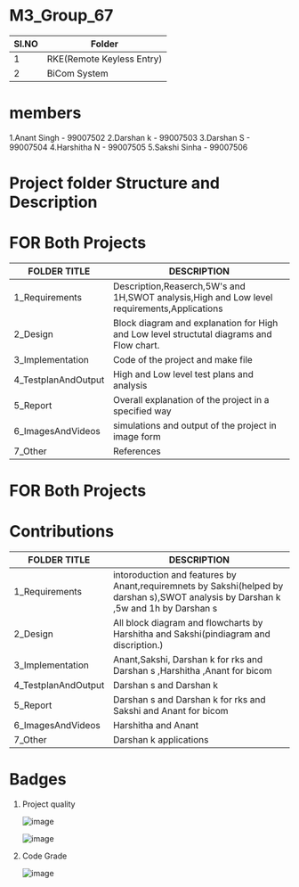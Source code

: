 # M3_Group_67

| Sl.NO | Folder |
| ------------- | ------------- |
| 1 | 	RKE(Remote Keyless Entry) |
|2	| BiCom System  |
# members 
1.Anant Singh - 99007502
2.Darshan k   - 99007503
3.Darshan S   - 99007504
4.Harshitha N - 99007505
5.Sakshi Sinha - 99007506


# Project folder Structure and Description
# FOR Both Projects

 | FOLDER TITLE  | DESCRIPTION |
| ------------- | ------------- |
|  1_Requirements | Description,Reaserch,5W's and 1H,SWOT analysis,High and Low level requirements,Applications |
|  2_Design   |  Block diagram and explanation for High and Low level structutal diagrams and Flow chart.|
|  3_Implementation | Code of the project and make file | 
| 4_TestplanAndOutput | High and Low level test plans and analysis |
| 5_Report | Overall explanation of the project in a specified way |
| 6_ImagesAndVideos | simulations and output of the project in image form |
| 7_Other | References |
 
 
 # FOR Both Projects
 # Contributions

| FOLDER TITLE  | DESCRIPTION |
| ------------- | ------------- |
|  1_Requirements | intoroduction and features by Anant,requiremnets by Sakshi(helped by darshan s),SWOT analysis by Darshan k ,5w and 1h by Darshan s |
|  2_Design   |  All block diagram and flowcharts by Harshitha and Sakshi(pindiagram and discription.)|
|  3_Implementation | Anant,Sakshi, Darshan k for rks and Darshan s ,Harshitha ,Anant for bicom  | 
| 4_TestplanAndOutput | Darshan s and Darshan k |
| 5_Report | Darshan s and Darshan k for rks and Sakshi and Anant for bicom |
| 6_ImagesAndVideos | Harshitha and Anant |
| 7_Other | Darshan k applications  |
 
 # Badges
 
1) Project quality 

      ![image](https://user-images.githubusercontent.com/98837660/157996907-4f57b1e1-204b-4d22-b072-88481d1ec189.png)

      ![image](https://user-images.githubusercontent.com/98837660/157997060-bba5021a-0159-4d38-84ad-2733a0b54d2f.png)

3) Code Grade 

      ![image](https://user-images.githubusercontent.com/98837660/157996933-416aa607-82c0-4cfb-9a60-c690ac6f2690.png)

